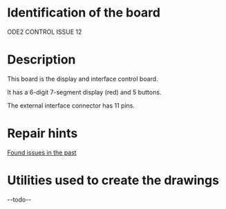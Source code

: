 # Identification of the board

ODE2 CONTROL ISSUE 12

# Description

This board is the display and interface control board.

It has a 6-digit 7-segment display (red) and 5 buttons.

The external interface connector has 11 pins.

# Repair hints

[Found issues in the past](repairs/readme.md)

# Utilities used to create the drawings

--todo--
